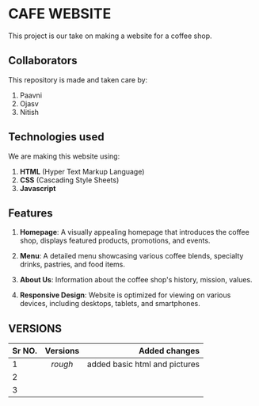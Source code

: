 
# CAFE WEBSITE

This project is our take on making a website for a coffee shop.



## Collaborators
This repository is made and taken care by:
1. Paavni 
2. Ojasv
3. Nitish
## Technologies used
We are making this website using:
1. **HTML** (Hyper Text Markup Language)
2. **CSS** (Cascading Style Sheets)
3. **Javascript**

## Features
1. **Homepage**: A visually appealing homepage that introduces the coffee shop, displays featured products, promotions, and events.

2. **Menu**: A detailed menu showcasing various coffee blends, specialty drinks, pastries, and food items. 

3. **About Us**: Information about the coffee shop's history, mission, values.

4. **Responsive Design**: Website is optimized for viewing on various devices, including desktops, tablets, and smartphones.
## VERSIONS
| Sr NO. | Versions | Added changes  |
|:-----|:--------:|------:|
| 1   | _rough_ | added basic html and pictures |
| 2   |    |   |
| 3   |  |     |
